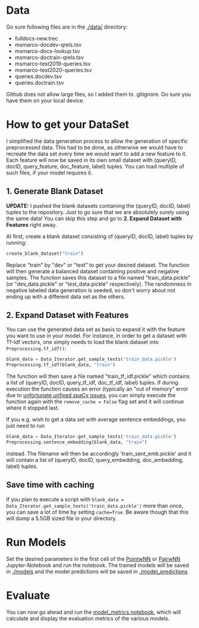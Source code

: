 # Data
Go sure following files are in the  [./data/](./data/) directory:    
- fulldocs-new.trec    
- msmarco-docdev-qrels.tsv
- msmarco-docs-lookup.tsv
- msmarco-doctrain-qrels.tsv
- msmarco-test2019-queries.tsv
- msmarco-test2020-queries.tsv
- queries.docdev.tsv
- queries.doctrain.tsv

Github does not allow large files, so I added them to .gitignore. Go sure you have them on your local device.

# How to get your DataSet
I simplified the data generation process to allow the generation of specific preprocessed data. This had to be done, as otherwise we would have to recreate the data set every time we would want to add a new feature to it. Each feature will now be saved in its own small dataset with (queryID, docID, query_feature, doc_feature, label) tuples. You can load multiple of such files, if your model requires it.

## 1. Generate Blank Dataset

**UPDATE:** I pushed the blank datasets containing the (queryID, docID, label) tuples to the repository. Just to go sure that we are absolutely surely using the same data! You can skip this step and go to **2. Expand Dataset with Features** right away.

At first, create a blank dataset consisting of (queryID, docID, label) tuples by running:
```python
create_blank_dataset("train")
```
Replace "train" by "dev" or "test" to get your desired dataset. The function will then generate a balanced dataset containing positive and negative samples. The function saves this dataset to a file named "train_data.pickle" (or "dev_data.pickle" or "test_data.pickle" respectively). The randomness in negative labeled data generation is seeded, so don't worry about not ending up with a different data set as the others.

## 2. Expand Dataset with Features
You can use the generated data set as basis to expand it with the feature you want to use in your model. For instance, in order to get a dataset with Tf-Idf vectors, one simply needs to load the blank dataset into ``` Preprocessing.tf_idf()```:
```python
blank_data = Data_Iterator.get_sample_texts('train_data.pickle')
Preprocessing.tf_idf(blank_data, "train")
```
The function will then save a file named "train_tf_idf.pickle" which contains a list of (queryID, docID, query_tf_idf, doc_tf_idf, label) tuples.
If during execution the function causes an error (typically an "out of memory" error due to [unfortunate unfixed spaCy issues](https://github.com/explosion/spaCy/issues/3618), you can simply execute the function again with the ``` remove_cache = False ``` flag set and it will continue where it stopped last.

If you e.g. wish to get a data set with average sentence embeddings, you just need to run
```python
blank_data = Data_Iterator.get_sample_texts('train_data.pickle')
Preprocessing.sentence_embedding(blank_data, "train")
```
instead. The filename will then be accordingly 'train_sent_emb.pickle' and it will contain a list of (queryID, docID, query_embedding, doc_embedding, label) tuples.

## Save time with caching
If you plan to execute a script with ```blank_data = Data_Iterator.get_sample_texts('train_data.pickle')``` more than once, you can save a lot of time by setting ```cache=True```. Be aware though that this will dump a 5.5GB sized file in your directory.

# Run Models
Set the desired parameters in the first cell of the [PointwNN](PointwNN.ipynb) or [PairwNN](PairwNN.ipynb) Jupyter-Notebook and run the notebook. The trained models will be saved in [./models](./models) and the model predictions will be saved in [./model_predictions](./model_predictions)

# Evaluate
You can now go ahead and run the [model_metrics notebook](model_metrics.ipynb), which will calculate and display the evaluation metrics of the various models.
